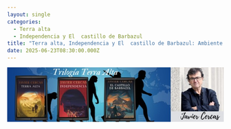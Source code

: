 ```yaml
---
layout: single
categories:
  - Terra alta
  - Independencia y El  castillo de Barbazul
title: "Terra alta, Independencia y El  castillo de Barbazul: Ambiente físico"
date: 2025-06-23T08:30:00.000Z
---
```

![alt text](/assets/img/banner.jpg)
